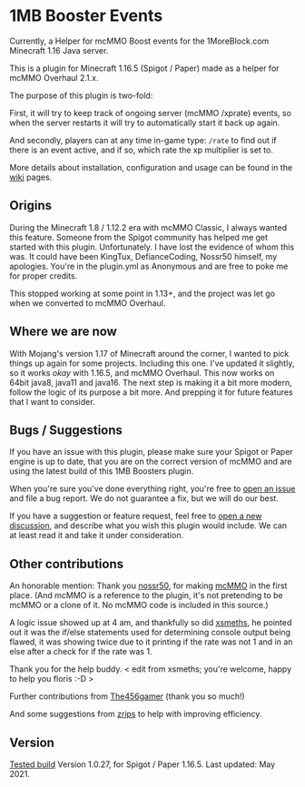 # 1MB Booster Events

Currently, a Helper for mcMMO Boost events for the 1MoreBlock.com Minecraft 1.16 Java server.

This is a plugin for Minecraft 1.16.5 (Spigot / Paper) made as a helper for mcMMO Overhaul 2.1.x. 

The purpose of this plugin is two-fold:

First, it will try to keep track of ongoing server (mcMMO /xprate) events, so when the server restarts it will try to automatically start it back up again. 

And secondly, players can at any time in-game type: `/rate` to find out if there is an event active, and if so, which rate the xp multiplier is set to.

More details about installation, configuration and usage can be found in the [wiki](https://github.com/mrfloris/mcmmoevent/wiki) pages.

## Origins

During the Minecraft 1.8 / 1.12.2 era with mcMMO Classic, I always wanted this feature. Someone from the Spigot community has helped me get started with this plugin. Unfortunately. I have lost the evidence of whom this was. It could have been KingTux, DefianceCoding, Nossr50 himself, my apologies. You're in the plugin.yml as Anonymous and are free to poke me for proper credits. 

This stopped working at some point in 1.13+, and the project was let go when we converted to mcMMO Overhaul.

## Where we are now

With Mojang's version 1.17 of Minecraft around the corner, I wanted to pick things up again for some projects. Including this one. I've updated it slightly, so it works _okay_ with 1.16.5, and mcMMO Overhaul. This now works on 64bit java8, java11 and java16. The next step is making it a bit more modern, follow the logic of its purpose a bit more. And prepping it for future features that I want to consider.

## Bugs / Suggestions

If you have an issue with this plugin, please make sure your Spigot or Paper engine is up to date, that you are on the correct version of mcMMO and are using the latest build of this 1MB Boosters plugin. 

When you're sure you've done everything right, you're free to [open an issue](https://github.com/mrfloris/mcmmoevent/issues/new?assignees=&labels=bug&template=bug_report.md&title=%5BBUG%5D) and file a bug report. We do not guarantee a fix, but we will do our best.

If you have a suggestion or feature request, feel free to [open a new discussion](https://github.com/mrfloris/mcmmoevent/discussions/new), and describe what you wish this plugin would include. We can at least read it and take it under consideration. 

## Other contributions

An honorable mention: Thank you [nossr50](https://github.com/nossr50), for making [mcMMO](https://github.com/mcMMO-Dev/mcMMO) in the first place. (And mcMMO is a reference to the plugin, it's not pretending to be mcMMO or a clone of it. No mcMMO code is included in this source.)

A logic issue showed up at 4 am, and thankfully so did [xsmeths](https://github.com/xsmeths/), he pointed out it was the if/else statements used for determining console output being flawed, it was showing twice due to it printing if the rate was not 1 and in an else after a check for if the rate was 1.

Thank you for the help buddy. < edit from xsmeths; you're welcome, happy to help you floris :-D > <Hugs>

Further contributions from [The456gamer](https://github.com/the456gamer) (thank you so much!)

And some suggestions from [zrips](https://github.com/zrips/) to help with improving efficiency.

## Version

[Tested build](https://github.com/mrfloris/mcmmoevent/releases) Version 1.0.27, for Spigot / Paper 1.16.5. Last updated: May 2021.
